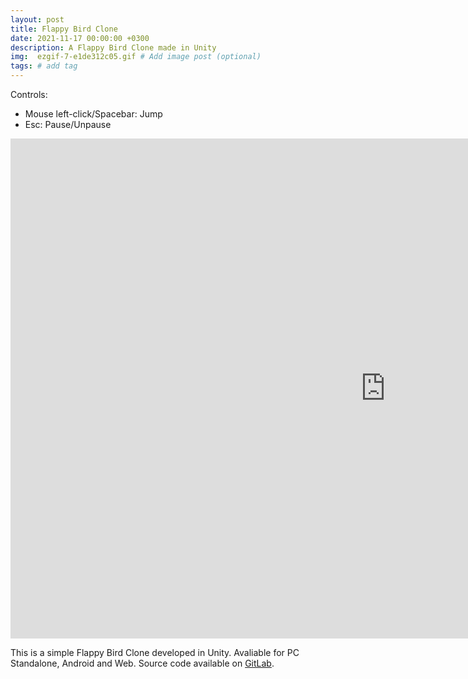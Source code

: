 ```yaml
---
layout: post
title: Flappy Bird Clone
date: 2021-11-17 00:00:00 +0300
description: A Flappy Bird Clone made in Unity
img:  ezgif-7-e1de312c05.gif # Add image post (optional)
tags: # add tag
---
```


Controls:
- Mouse left-click/Spacebar: Jump
- Esc: Pause/Unpause
<p align="center">
  <div>
    <iframe id="flappyBird"
        width="1200"
        height="800"
        frameBorder="0"
        src="https://julia-melgare.github.io/flappy-bird-clone-demo">
    </iframe>
  </div>  
</p>

This is a simple Flappy Bird Clone developed in Unity. Avaliable for PC Standalone, Android and Web.
Source code available on [GitLab](https://gitlab.com/Julia-Melgare/flappybirdclone).
